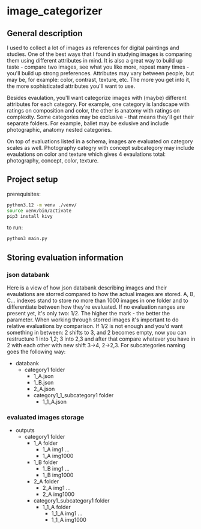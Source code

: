 # image_categorizer
## General description
I used to collect a lot of images as references for digital paintings and studies. One of the best 
ways that I found in studying images is comparing them using different attributes in mind.
It is also a great way to build up taste - compare two images, see what you like more, repeat many 
times - you'll build up strong preferences. Attributes may vary between people, but may be, for 
example: color, contrast, texture, etc. The more you get into it, the more sophisticated attributes 
you'll want to use.

Besides evaulation, you'll want categorize images with (maybe) different attributes
for each category. For example, one category is landscape with ratings on composition and color,
the other is anatomy with ratings on complexity. Some categories may be exclusive - that means
they'll get their separate folders. For example, ballet may be exlusive and include photographic,
anatomy nested categories.

On top of evaluations listed in a schema, images are evaluated on category scales as well.
Photography categry with concept subcategory may include evaulations on color and texture
which gives 4 evaulations total: photography, concept, color, texture.

## Project setup
prerequisites:
```bash
python3.12 -m venv ./venv/
source venv/bin/activate
pip3 install kivy
```

to run:
```bash
python3 main.py
```



## Storing evaluation information
### json databank
Here is a view of how json databank describing images and their evaulations are storred compared to
how the actual images are stored. A, B, C... indexes stand to store no more than 1000 images in 
one folder and to differentiate between how they're evaluated. If no evaluation ranges are present 
yet, it's only two: 1/2. The higher the mark - the better the parameter. When working through
storred images it's important to do relative evaluations by comparison. If 1/2 is not enough and
you'd want something in between: 2 shifts to 3, and 2 becomes empty, now you can restructure 
1 into 1,2; 3 into 2,3 and after that compare whatever you have in 2 with each other with new shift 
3->4, 2->2,3.
For subcategories naming goes the following way: <category mark>_<subcategory mark>_<literal index>

- databank
    - category1 folder
        - 1_A.json
        - 1_B.json
        - 2_A.json
        - category1_1_subcategory1 folder
            - 1_1_A.json

### evaluated images storage
- outputs
    - category1 folder
        - 1_A folder
            - 1_A img1
            ...
            - 1_A img1000
        - 1_B folder
            - 1_B img1
            ...
            - 1_B img1000
        - 2_A folder
            - 2_A img1
            ...
            - 2_A img1000
        - category1_subcategory1 folder
            - 1_1_A folder
                - 1_1_A img1
                ...
                - 1_1_A img1000


